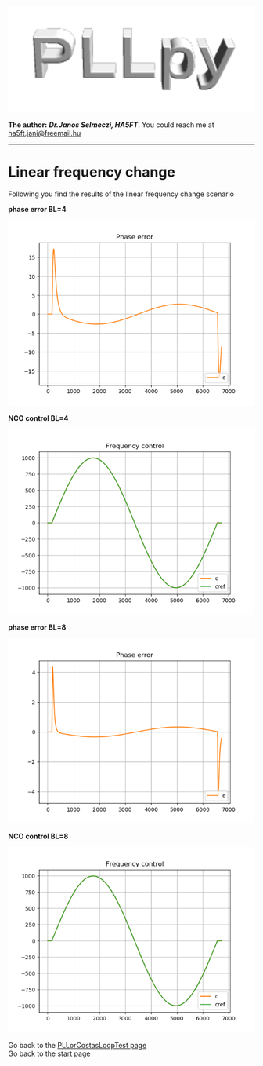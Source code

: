 ![pllpy logo](images/pllpy_logo.svg  "pllpy")

**The author:** ***Dr.Janos Selmeczi, HA5FT***. You could reach me at <ha5ft.jani@freemail.hu>
***
# Linear frequency change

Following you find the results of the linear frequency change scenario

**phase error BL=4**

![phase error BL=4](results/pll_dteta0_df0_fsw0.025_Asw1000_swmode1_BL4_type3_phase_error.png  "phase error BL=4")

**NCO control BL=4**

![NCO control BL=4](results/pll_dteta0_df0_fsw0.025_Asw1000_swmode1_BL4_type3_NCO_control.png  "NCO control BL=4")

**phase error BL=8**

![phase error BL=8](results/pll_dteta0_df0_fsw0.025_Asw1000_swmode1_BL8_type3_phase_error.png  "phase error BL=8")

**NCO control BL=8**

![NCO control BL=8](results/pll_dteta0_df0_fsw0.025_Asw1000_swmode1_BL8_type3_NCO_control.png  "NCO control BL=8")

Go back to the [PLLorCostasLoopTest page](test_PLLorCostasLoopTest.md)\
Go back to the [start page](../README.md)
